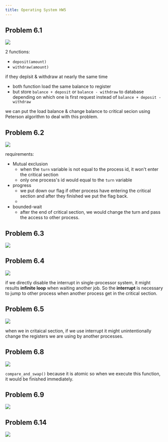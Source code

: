 ```yaml
---
title: Operating System HW5
---
```


## Problem 6.1
![](https://i.imgur.com/IJRosRQ.png)

2 functions:
* `deposit(amount)`
* `withdraw(amount)`

if they deplsit & withdraw at nearly the same time
* both function load the same balance to register
* but store `balance + deposit` or `balance - withdraw` to database depending on which one is first request instead of  `balance + deposit - withdraw`

we can put the load balance & change balance to critical secion using Peterson algorithm to deal with this problem.
## Problem 6.2
![](https://i.imgur.com/ZWwze8T.png)

requirements:
* Mutual exclusion
	* when the `turn` variable is not equal to the process id, it won't enter the critical section
	* only one process's id would equal to the `turn` variable
* progress
	* we put down our flag if other process have entering the critical section and after they finished we put the flag back.
	* 
* bounded-wait
	* after the end of critical section, we would change the turn and pass the access to other process.


## Problem 6.3
![](https://i.imgur.com/MApH1fM.png)

## Problem 6.4
![](https://i.imgur.com/XzDYL80.png)

if we directly disable the interrupt in single-processor system, it might results **infinite loop** when waiting another job.
So the **interrupt** is necessary to jump to other process when another process get in the critical section.

## Problem 6.5
![](https://i.imgur.com/yp9RSCx.png)

when we in critaical section,
if we use interrupt it might unintentionally change the registers we are using by another processes.

## Problem 6.8
![](https://i.imgur.com/tITafU5.png)

 `compare_and_swap()`
because it is atomic
so when we execute this function, it would be finished immediately.
## Problem 6.9
![](https://i.imgur.com/LJAitG4.png)

## Problem 6.14
![](https://i.imgur.com/ipcgl2p.png)
